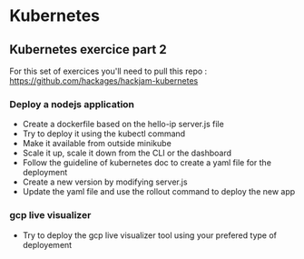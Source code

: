 # Kubernetes

## Kubernetes exercice part 2

For this set of exercices you'll need to pull this repo : <https://github.com/hackages/hackjam-kubernetes>

### Deploy a nodejs application

- Create a dockerfile based on the hello-ip server.js file
- Try to deploy it using the kubectl command
- Make it available from outside minikube
- Scale it up, scale it down from the CLI or the dashboard
- Follow the guideline of kubernetes doc to create a yaml file for the deployment
- Create a new version by modifying server.js
- Update the yaml file and use the rollout command to deploy the new app

### gcp live visualizer

- Try to deploy the gcp live visualizer tool using your prefered type of deployement
